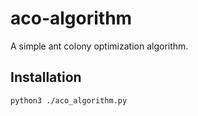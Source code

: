 # aco-algorithm
A simple ant colony optimization algorithm.

## Installation

```
python3 ./aco_algorithm.py
```